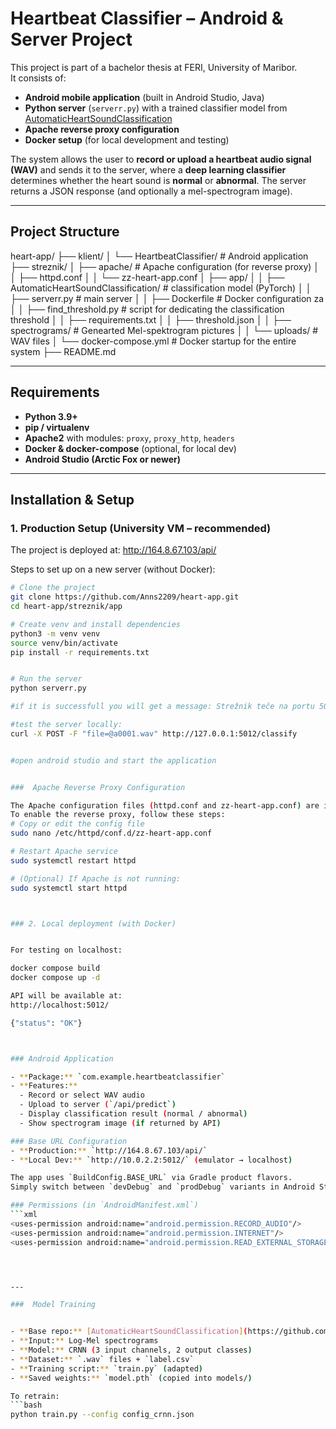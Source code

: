 # Heartbeat Classifier – Android & Server Project

This project is part of a bachelor thesis at FERI, University of Maribor.  
It consists of:
- **Android mobile application** (built in Android Studio, Java)  
- **Python server** (`serverr.py`) with a trained classifier model from [AutomaticHeartSoundClassification](https://github.com/SiyuLou/AutomaticHeartSoundClassification)  
- **Apache reverse proxy configuration**  
- **Docker setup** (for local development and testing)

The system allows the user to **record or upload a heartbeat audio signal (WAV)** and sends it to the server, where a **deep learning classifier** determines whether the heart sound is **normal** or **abnormal**. The server returns a JSON response (and optionally a mel-spectrogram image).

---

## Project Structure

heart-app/
├── klient/
│ └── HeartbeatClassifier/ # Android application 
├── streznik/
│ ├── apache/ # Apache configuration (for reverse proxy)
│ │ ├── httpd.conf
│ │ └── zz-heart-app.conf
│ ├── app/
│ │ ├── AutomaticHeartSoundClassification/ # classification model (PyTorch)
│ │ ├── serverr.py # main server 
│ │ ├── Dockerfile # Docker configuration za 
│ │ ├── find_threshold.py # script for dedicating the classification threshold
│ │ ├── requirements.txt 
│ │ ├── threshold.json 
│ │ ├── spectrograms/ # Genearted  Mel-spektrogram pictures
│ │ └── uploads/ # WAV files
│ └── docker-compose.yml # Docker startup for the entire system
├── README.md


---

## Requirements

- **Python 3.9+**
- **pip / virtualenv**
- **Apache2** with modules: `proxy`, `proxy_http`, `headers`
- **Docker & docker-compose** (optional, for local dev)
- **Android Studio (Arctic Fox or newer)**

---

## Installation & Setup

### 1. Production Setup (University VM – recommended)
The project is deployed at:
http://164.8.67.103/api/


Steps to set up on a new server (without Docker):

```bash
# Clone the project
git clone https://github.com/Anns2209/heart-app.git
cd heart-app/streznik/app

# Create venv and install dependencies
python3 -m venv venv
source venv/bin/activate
pip install -r requirements.txt


# Run the server
python serverr.py

#if it is successfull you will get a message: Strežnik teče na portu 5012…

#test the server locally:
curl -X POST -F "file=@a0001.wav" http://127.0.0.1:5012/classify


#open android studio and start the application


###  Apache Reverse Proxy Configuration

The Apache configuration files (httpd.conf and zz-heart-app.conf) are included in the streznik/apache/ folder.
To enable the reverse proxy, follow these steps:
# Copy or edit the config file
sudo nano /etc/httpd/conf.d/zz-heart-app.conf

# Restart Apache service
sudo systemctl restart httpd

# (Optional) If Apache is not running:
sudo systemctl start httpd



### 2. Local deployment (with Docker)


For testing on localhost:

docker compose build
docker compose up -d

API will be available at:
http://localhost:5012/

{"status": "OK"}



### Android Application

- **Package:** `com.example.heartbeatclassifier`
- **Features:**
  - Record or select WAV audio
  - Upload to server (`/api/predict`)
  - Display classification result (normal / abnormal)
  - Show spectrogram image (if returned by API)

### Base URL Configuration
- **Production:** `http://164.8.67.103/api/`
- **Local Dev:** `http://10.0.2.2:5012/` (emulator → localhost)

The app uses `BuildConfig.BASE_URL` via Gradle product flavors.  
Simply switch between `devDebug` and `prodDebug` variants in Android Studio.

### Permissions (in `AndroidManifest.xml`)
```xml
<uses-permission android:name="android.permission.RECORD_AUDIO"/>
<uses-permission android:name="android.permission.INTERNET"/>
<uses-permission android:name="android.permission.READ_EXTERNAL_STORAGE"/>




---

###  Model Training


- **Base repo:** [AutomaticHeartSoundClassification](https://github.com/SiyuLou/AutomaticHeartSoundClassification)
- **Input:** Log-Mel spectrograms
- **Model:** CRNN (3 input channels, 2 output classes)
- **Dataset:** `.wav` files + `label.csv`
- **Training script:** `train.py` (adapted)
- **Saved weights:** `model.pth` (copied into models/)

To retrain:
```bash
python train.py --config config_crnn.json


